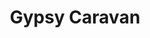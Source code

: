 ---
title: Gypsy Caravan
slug: gypsy-caravan
summary: Experience a unique stay in our charming gypsy caravan, fitted with a double bed and two single sleeper couches, nestled in a secluded cozy corner of the forest.
image: /images/accommodation/gypsy-caravan/card.webp
banner: /images/accommodation/gypsy-caravan/banner.webp
seo_title: Gypsy Caravan
seo_description: Experience a unique stay in our charming gypsy caravan, fitted with a double bed and two single sleeper couches, nestled in a secluded cozy corner of the forest.
seo_image: src/images/accommodation/gypsy-caravan/safaritent1.webp
published: true
features: [Three-quarter bed, Two sleeper couches, Comfortable bedding, Towels available, Access to facilities]
gallery:
- src: /images/accommodation/gypsy-caravan/caravan1.webp
  alt: Gypsy Caravan Overview
- src: /images/accommodation/gypsy-caravan/caravan2.webp
  alt: Gypsy Caravan Interior
- src: /images/accommodation/gypsy-caravan/caravan3.webp
  alt: Gypsy Caravan Bed
- src: /images/accommodation/gypsy-caravan/caravan4.webp
  alt: Gypsy Caravan View
- src: /images/accommodation/gypsy-caravan/caravan5.webp
  alt: Gypsy Caravan Additional View 1
- src: /images/accommodation/gypsy-caravan/caravan6.webp
  alt: Gypsy Caravan Additional View 2
- src: /images/accommodation/gypsy-caravan/caravan7.webp
  alt: Gypsy Caravan Additional View 3
- src: /images/accommodation/gypsy-caravan/caravan8.webp
  alt: Gypsy Caravan Additional View 4
---